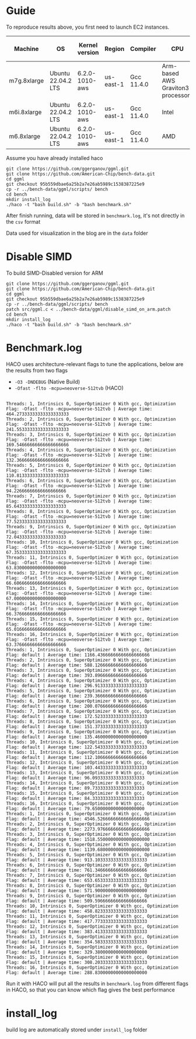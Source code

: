 
# Guide

To reproduce results above, you first need to launch EC2 instances.

| Machine | OS | Kernel version | Region | Compiler | CPU | vCPU | Memory (GiB) | #Threads for benchmark |
| --- | --- | --- | --- | --- | --- | --- | --- | --- |
| m7g.8xlarge | Ubuntu 22.04.2 LTS | 6.2.0-1010-aws | us-east-1 | Gcc 11.4.0 | Arm-based AWS Graviton3 processors | 32 | 64 | 1-16 |
| m6i.8xlarge | Ubuntu 22.04.2 LTS | 6.2.0-1010-aws | us-east-1 | Gcc 11.4.0 | Intel | 32 | 64 | 1-16 |
| m6.8xlarge | Ubuntu 22.04.2 LTS | 6.2.0-1010-aws | us-east-1 | Gcc 11.4.0 | AMD | 32 | 64 | 1-16 |


Assume you have already installed haco

```
git clone https://github.com/ggerganov/ggml.git
git clone https://github.com/American-Chip/bench-data.git
cd ggml
git checkout 95b559dbae6a25b2a7e26ab5989c1538387225e9
cp -r ../bench-data/ggml/scripts/ bench
cd bench
mkdir install_log
./haco -t "bash build.sh" -b "bash benchmark.sh"
```

After finish running, data will be stored in `benchmark.log`, it's not directly in the `csv` format



Data used for visualization in the blog are in the `data` folder

# Disable SIMD
To build SIMD-Disabled version for ARM

```
git clone https://github.com/ggerganov/ggml.git
git clone https://github.com/American-Chip/bench-data.git
cd ggml
git checkout 95b559dbae6a25b2a7e26ab5989c1538387225e9
cp -r ../bench-data/ggml/scripts/ bench
patch src/ggml.c < ../bench-data/ggml/disable_simd_on_arm.patch
cd bench
mkdir install_log
./haco -t "bash build.sh" -b "bash benchmark.sh"
```

# Benchmark.log
HACO uses architecture-relevant flags to tune the applications, below are the results from two flags

* `-O3 -DNDEBUG` (Native Build)
* `-Ofast -flto -mcpu=neoverse-512tvb` (HACO)

```

Threads: 1, Intrinsics 0, SuperOptimizer 0 With gcc, Optimization Flag: -Ofast -flto -mcpu=neoverse-512tvb | Average time: 464.27333333333333333333
Threads: 2, Intrinsics 0, SuperOptimizer 0 With gcc, Optimization Flag: -Ofast -flto -mcpu=neoverse-512tvb | Average time: 241.55333333333333333333
Threads: 3, Intrinsics 0, SuperOptimizer 0 With gcc, Optimization Flag: -Ofast -flto -mcpu=neoverse-512tvb | Average time: 169.54666666666666666666
Threads: 4, Intrinsics 0, SuperOptimizer 0 With gcc, Optimization Flag: -Ofast -flto -mcpu=neoverse-512tvb | Average time: 132.36666666666666666666
Threads: 5, Intrinsics 0, SuperOptimizer 0 With gcc, Optimization Flag: -Ofast -flto -mcpu=neoverse-512tvb | Average time: 110.81333333333333333333
Threads: 6, Intrinsics 0, SuperOptimizer 0 With gcc, Optimization Flag: -Ofast -flto -mcpu=neoverse-512tvb | Average time: 94.22666666666666666666
Threads: 7, Intrinsics 0, SuperOptimizer 0 With gcc, Optimization Flag: -Ofast -flto -mcpu=neoverse-512tvb | Average time: 85.64333333333333333333
Threads: 8, Intrinsics 0, SuperOptimizer 0 With gcc, Optimization Flag: -Ofast -flto -mcpu=neoverse-512tvb | Average time: 77.52333333333333333333
Threads: 9, Intrinsics 0, SuperOptimizer 0 With gcc, Optimization Flag: -Ofast -flto -mcpu=neoverse-512tvb | Average time: 72.04333333333333333333
Threads: 10, Intrinsics 0, SuperOptimizer 0 With gcc, Optimization Flag: -Ofast -flto -mcpu=neoverse-512tvb | Average time: 67.35333333333333333333
Threads: 11, Intrinsics 0, SuperOptimizer 0 With gcc, Optimization Flag: -Ofast -flto -mcpu=neoverse-512tvb | Average time: 63.83000000000000000000
Threads: 12, Intrinsics 0, SuperOptimizer 0 With gcc, Optimization Flag: -Ofast -flto -mcpu=neoverse-512tvb | Average time: 66.60666666666666666666
Threads: 13, Intrinsics 0, SuperOptimizer 0 With gcc, Optimization Flag: -Ofast -flto -mcpu=neoverse-512tvb | Average time: 67.00000000000000000000
Threads: 14, Intrinsics 0, SuperOptimizer 0 With gcc, Optimization Flag: -Ofast -flto -mcpu=neoverse-512tvb | Average time: 66.37666666666666666666
Threads: 15, Intrinsics 0, SuperOptimizer 0 With gcc, Optimization Flag: -Ofast -flto -mcpu=neoverse-512tvb | Average time: 65.01666666666666666666
Threads: 16, Intrinsics 0, SuperOptimizer 0 With gcc, Optimization Flag: -Ofast -flto -mcpu=neoverse-512tvb | Average time: 63.37666666666666666666
Threads: 1, Intrinsics 0, SuperOptimizer 0 With gcc, Optimization Flag: default | Average time: 1166.43666666666666666666
Threads: 2, Intrinsics 0, SuperOptimizer 0 With gcc, Optimization Flag: default | Average time: 588.12666666666666666666
Threads: 3, Intrinsics 0, SuperOptimizer 0 With gcc, Optimization Flag: default | Average time: 393.89666666666666666666
Threads: 4, Intrinsics 0, SuperOptimizer 0 With gcc, Optimization Flag: default | Average time: 296.91333333333333333333
Threads: 5, Intrinsics 0, SuperOptimizer 0 With gcc, Optimization Flag: default | Average time: 239.36666666666666666666
Threads: 6, Intrinsics 0, SuperOptimizer 0 With gcc, Optimization Flag: default | Average time: 200.07666666666666666666
Threads: 7, Intrinsics 0, SuperOptimizer 0 With gcc, Optimization Flag: default | Average time: 172.52333333333333333333
Threads: 8, Intrinsics 0, SuperOptimizer 0 With gcc, Optimization Flag: default | Average time: 151.37333333333333333333
Threads: 9, Intrinsics 0, SuperOptimizer 0 With gcc, Optimization Flag: default | Average time: 135.46000000000000000000
Threads: 10, Intrinsics 0, SuperOptimizer 0 With gcc, Optimization Flag: default | Average time: 122.54333333333333333333
Threads: 11, Intrinsics 0, SuperOptimizer 0 With gcc, Optimization Flag: default | Average time: 112.10666666666666666666
Threads: 12, Intrinsics 0, SuperOptimizer 0 With gcc, Optimization Flag: default | Average time: 103.44333333333333333333
Threads: 13, Intrinsics 0, SuperOptimizer 0 With gcc, Optimization Flag: default | Average time: 96.09333333333333333333
Threads: 14, Intrinsics 0, SuperOptimizer 0 With gcc, Optimization Flag: default | Average time: 89.73333333333333333333
Threads: 15, Intrinsics 0, SuperOptimizer 0 With gcc, Optimization Flag: default | Average time: 84.33333333333333333333
Threads: 16, Intrinsics 0, SuperOptimizer 0 With gcc, Optimization Flag: default | Average time: 79.65000000000000000000
Threads: 1, Intrinsics 0, SuperOptimizer 0 With gcc, Optimization Flag: default | Average time: 4546.52666666666666666666
Threads: 2, Intrinsics 0, SuperOptimizer 0 With gcc, Optimization Flag: default | Average time: 2273.97666666666666666666
Threads: 3, Intrinsics 0, SuperOptimizer 0 With gcc, Optimization Flag: default | Average time: 1518.55000000000000000000
Threads: 4, Intrinsics 0, SuperOptimizer 0 With gcc, Optimization Flag: default | Average time: 1139.68000000000000000000
Threads: 5, Intrinsics 0, SuperOptimizer 0 With gcc, Optimization Flag: default | Average time: 913.10333333333333333333
Threads: 6, Intrinsics 0, SuperOptimizer 0 With gcc, Optimization Flag: default | Average time: 761.34666666666666666666
Threads: 7, Intrinsics 0, SuperOptimizer 0 With gcc, Optimization Flag: default | Average time: 653.65333333333333333333
Threads: 8, Intrinsics 0, SuperOptimizer 0 With gcc, Optimization Flag: default | Average time: 571.90000000000000000000
Threads: 9, Intrinsics 0, SuperOptimizer 0 With gcc, Optimization Flag: default | Average time: 509.59666666666666666666
Threads: 10, Intrinsics 0, SuperOptimizer 0 With gcc, Optimization Flag: default | Average time: 458.82333333333333333333
Threads: 11, Intrinsics 0, SuperOptimizer 0 With gcc, Optimization Flag: default | Average time: 417.77333333333333333333
Threads: 12, Intrinsics 0, SuperOptimizer 0 With gcc, Optimization Flag: default | Average time: 383.41333333333333333333
Threads: 13, Intrinsics 0, SuperOptimizer 0 With gcc, Optimization Flag: default | Average time: 354.58333333333333333333
Threads: 14, Intrinsics 0, SuperOptimizer 0 With gcc, Optimization Flag: default | Average time: 329.38000000000000000000
Threads: 15, Intrinsics 0, SuperOptimizer 0 With gcc, Optimization Flag: default | Average time: 308.20333333333333333333
Threads: 16, Intrinsics 0, SuperOptimizer 0 With gcc, Optimization Flag: default | Average time: 288.83000000000000000000

```

Run it with HACO will put all the results in `benchmark.log` from different flags in HACO, so that you can know which flag gives the best performance

# install_log

build log are automatically stored under `install_log` folder

